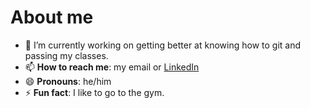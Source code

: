 # About me
<!--
**EthanZ23/EthanZ23** is a ✨ _special_ ✨ repository because its `README.md` (this file) appears on your GitHub profile.

Here are some ideas to get you started:
-->
- 🔭 I’m currently working on getting better at knowing how to git and passing my classes.
- 📫 **How to reach me**: my email or [LinkedIn](https://linkedin.com/in/ethan-zambrano-21608a291) 
- 😄 **Pronouns**: he/him
- ⚡ **Fun fact**: I like to go to the gym.
